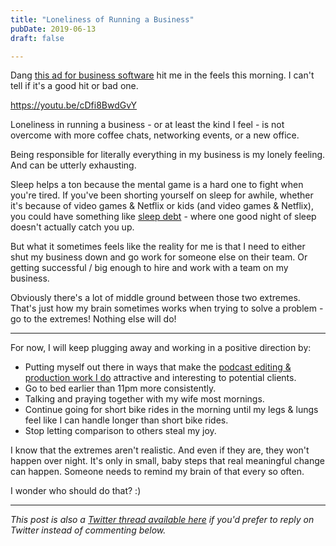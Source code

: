 ```yaml
---
title: "Loneliness of Running a Business"
pubDate: 2019-06-13
draft: false

---
```


Dang [this ad for business software](https://youtu.be/cDfi8BwdGvY) hit me in the feels this morning. I can't tell if it's a good hit or bad one.

https://youtu.be/cDfi8BwdGvY

Loneliness in running a business - or at least the kind I feel - is not overcome with more coffee chats, networking events, or a new office.

Being responsible for literally everything in my business is my lonely feeling. And can be utterly exhausting.

Sleep helps a ton because the mental game is a hard one to fight when you're tired. If you've been shorting yourself on sleep for awhile, whether it's because of video games & Netflix or kids (and video games & Netflix), you could have something like [sleep debt](https://www.livescience.com/9799-lost-sleep-study-suggests.html) - where one good night of sleep doesn't actually catch you up.

But what it sometimes feels like the reality for me is that I need to either shut my business down and go work for someone else on their team. Or getting successful / big enough to hire and work with a team on my business.  

Obviously there's a lot of middle ground between those two extremes. That's just how my brain sometimes works when trying to solve a problem - go to the extremes! Nothing else will do!

* * *

For now, I will keep plugging away and working in a positive direction by:

*   Putting myself out there in ways that make the [podcast editing & production work I do](https://www.lemonproductions.ca) attractive and interesting to potential clients.
*   Go to bed earlier than 11pm more consistently.
*   Talking and praying together with my wife most mornings.
*   Continue going for short bike rides in the morning until my legs & lungs feel like I can handle longer than short bike rides.
*   Stop letting comparison to others steal my joy.

I know that the extremes aren't realistic. And even if they are, they won't happen over night. It's only in small, baby steps that real meaningful change can happen. Someone needs to remind my brain of that every so often.

I wonder who should do that? :)

* * *

_This post is also a_ [_Twitter thread available here_](https://twitter.com/iChris/status/1139219419140431872) _if you'd prefer to reply on Twitter instead of commenting below._
